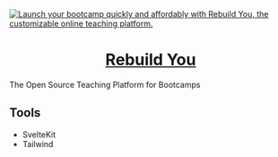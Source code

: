 <a href="https://rebuildyou.co/">
  <img alt="Launch your bootcamp quickly and affordably with Rebuild You, the customizable online teaching platform." src="https://rebuildyou.co/classroomio-opengraph-image.png" />
  <h1 align="center">Rebuild You</h1>
</a>

The Open Source Teaching Platform for Bootcamps

## Tools

- SvelteKit
- Tailwind
